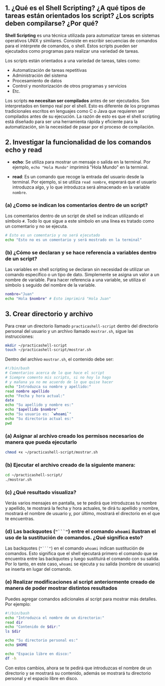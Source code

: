 
## 1. ¿Qué es el Shell Scripting? ¿A qué tipos de tareas están orientados los script? ¿Los scripts deben compilarse? ¿Por qué?

**Shell Scripting** es una técnica utilizada para automatizar tareas en sistemas operativos UNIX y similares. Consiste en escribir secuencias de comandos para el intérprete de comandos, o shell. Estos scripts pueden ser ejecutados como programas para realizar una variedad de tareas.

Los scripts están orientados a una variedad de tareas, tales como:

- Automatización de tareas repetitivas
- Administración del sistema
- Procesamiento de datos
- Control y monitorización de otros programas y servicios
- Etc.

Los scripts **no necesitan ser compilados** antes de ser ejecutados. Son interpretados en tiempo real por el shell. Esto es diferente de los programas tradicionales escritos en lenguajes como C o Java que requieren ser compilados antes de su ejecución. La razón de esto es que el shell scripting está diseñado para ser una herramienta rápida y eficiente para la automatización, sin la necesidad de pasar por el proceso de compilación.

## 2. Investigar la funcionalidad de los comandos echo y read

- **echo**: Se utiliza para mostrar un mensaje o salida en la terminal. Por ejemplo, `echo "Hola Mundo"` imprimirá "Hola Mundo" en la terminal.

- **read**: Es un comando que recoge la entrada del usuario desde la terminal. Por ejemplo, si se utiliza `read nombre`, esperará que el usuario introduzca algo, y lo que introduzca será almacenado en la variable `nombre`.

### (a) ¿Como se indican los comentarios dentro de un script?

Los comentarios dentro de un script de shell se indican utilizando el símbolo `#`. Todo lo que sigue a este símbolo en una línea es tratado como un comentario y no se ejecuta.
```bash
# Esto es un comentario y no será ejecutado
echo "Esto no es un comentario y será mostrado en la terminal"
```

### (b) ¿Cómo se declaran y se hace referencia a variables dentro de un script?

Las variables en shell scripting se declaran sin necesidad de utilizar un comando específico o un tipo de dato. Simplemente se asigna un valor a un nombre de variable. Para hacer referencia a una variable, se utiliza el símbolo `$` seguido del nombre de la variable.

```bash
nombre="Juan"
echo "Hola $nombre" # Esto imprimirá "Hola Juan"
```

## 3. Crear directorio y archivo

Para crear un directorio llamado `practicashell-script` dentro del directorio personal del usuario y un archivo llamado `mostrar.sh`, sigue las instrucciones:

```bash
mkdir ~/practicashell-script
touch ~/practicashell-script/mostrar.sh
```

Dentro del archivo `mostrar.sh`, el contenido debe ser:

```bash
#!/bin/bash
# Comentarios acerca de lo que hace el script
# Siempre comento mis scripts, si no hoy lo hago
# y mañana ya no me acuerdo de lo que quise hacer
echo "Introduzca su nombre y apellido:"
read nombre apellido
echo "Fecha y hora actual:"
date
echo "Su apellido y nombre es:"
echo "$apellido $nombre"
echo "Su usuario es: `whoami`"
echo "Su directorio actual es:"
pwd
```

### (a) Asignar al archivo creado los permisos necesarios de manera que pueda ejecutarlo

```bash
chmod +x ~/practicashell-script/mostrar.sh
```

### (b) Ejecutar el archivo creado de la siguiente manera:

```bash
cd ~/practicashell-script/
./mostrar.sh
```

### (c) ¿Qué resultado visualiza?

Verás varios mensajes en pantalla, se te pedirá que introduzcas tu nombre y apellido, te mostrará la fecha y hora actuales, te dirá tu apellido y nombre, mostrará el nombre de usuario y, por último, mostrará el directorio en el que te encuentras.

### (d) Las backquotes (`"```"`) entre el comando `whoami` ilustran el uso de la sustitución de comandos. ¿Qué significa esto?

Las backquotes (`"```"`) en el comando `whoami` indican sustitución de comandos. Esto significa que el shell ejecutará primero el comando que se encuentra entre las backquotes y luego sustituirá el comando con su salida. Por lo tanto, en este caso, `whoami` se ejecuta y su salida (nombre de usuario) se inserta en lugar del comando.

### (e) Realizar modificaciones al script anteriormente creado de manera de poder mostrar distintos resultados

Puedes agregar comandos adicionales al script para mostrar más detalles. Por ejemplo:

```bash
#!/bin/bash
echo "Introduzca el nombre de un directorio:"
read dir
echo "Contenido de $dir:"
ls $dir

echo "Su directorio personal es:"
echo $HOME

echo "Espacio libre en disco:"
df -h
```

Con estos cambios, ahora se te pedirá que introduzcas el nombre de un directorio y se mostrará su contenido, además se mostrará tu directorio personal y el espacio libre en disco.

